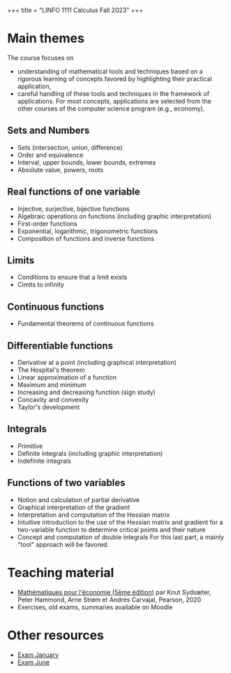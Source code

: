+++
title = "LINFO 1111 Calculus Fall 2023"
+++

# Main themes

The course focuses on
* understanding of mathematical tools and techniques based on a rigorous learning of concepts favored by highlighting their practical application,
* careful handling of these tools and techniques in the framework of applications.
For most concepts, applications are selected from the other courses of the computer science program (e.g., economy).
 
## Sets and Numbers

* Sets (intersection, union, difference)
* Order and equivalence
* Interval, upper bounds, lower bounds, extremes
* Absolute value, powers, roots

## Real functions of one variable

* Injective, surjective, bijective functions
* Algebraic operations on functions (including graphic interpretation)
* First-order functions
* Exponential, logarithmic, trigonometric functions
* Composition of functions and inverse functions

## Limits

* Conditions to ensure that a limit exists
* Cimits to infinity

## Continuous functions

* Fundamental theorems of continuous functions

## Differentiable functions
 
* Derivative at a point (including graphical interpretation)
* The Hospital's theorem
* Linear approximation of a function
* Maximum and minimum
* Increasing and decreasing function (sign study)
* Concavity and convexity
* Taylor's development

## Integrals

* Primitive
* Definite integrals (including graphic interpretation)
* Indefinite integrals

## Functions of two variables

* Notion and calculation of partial derivative
* Graphical interpretation of the gradient
* Interpretation and computation of the Hessian matrix 
* Intuitive introduction to the use of the Hessian matrix and gradient for a two-variable function to determine critical points and their nature
* Concept and computation of double integrals
For this last part, a mainly "tool" approach will be favored.

# Teaching material

* [Mathématiques pour l'économie (5ème édition)](https://www.pearson.fr/fr/book/?GCOI=27440100027450) par Knut Sydsæter, Peter Hammond, Arne Strøm et Andrés Carvajal, Pearson, 2020
* Exercises, old exams, summaries available on Moodle

# Other resources

* [Exam January](/assets/linfo1111/exam-january.pdf)
* [Exam June](/assets/linfo1111/exam-june.pdf)
